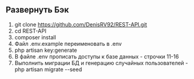 
## Развернуть Бэк
1. git clone https://github.com/DenisRV92/REST-API.git
2. cd REST-API
3. composer install
4. Файл .env.example переименовать в .env
5. php artisan key:generate
6. В файле .env прописать доступы к базе данных - строчки 11-16
7. Выполнить миграции БД и генерацию случайных пользователей - php artisan migrate --seed
